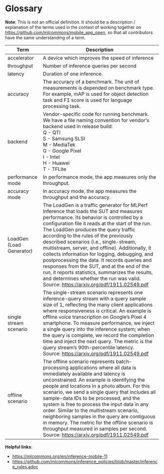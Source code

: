 # Glossary

**Note**: This is not an official definition. It should be a description /
explanation of the terms used in the context of working together
on <https://github.com/mlcommons/mobile_app_open>, so that all contributors have
the same understanding of a term.

<!-- markdownlint-disable MD033 -->

| Term                     | Description                                                                                                                                                                                                                                                                                                                                                                                                                                                                                                                                                                                                                                                            |
|--------------------------|------------------------------------------------------------------------------------------------------------------------------------------------------------------------------------------------------------------------------------------------------------------------------------------------------------------------------------------------------------------------------------------------------------------------------------------------------------------------------------------------------------------------------------------------------------------------------------------------------------------------------------------------------------------------|
| accelerator              | A device which improves the speed of inference                                                                                                                                                                                                                                                                                                                                                                                                                                                                                                                                                                                                                         |
| throughput               | Number of inference queries per second                                                                                                                                                                                                                                                                                                                                                                                                                                                                                                                                                                                                                                 |
| latency                  | Duration of one inference.                                                                                                                                                                                                                                                                                                                                                                                                                                                                                                                                                                                                                                             |
| accuracy                 | The accuracy of a benchmark. The unit of measurements is depended on benchmark type.<br/>For example, mAP is used for object detection task and F1 score is used for language processing task.                                                                                                                                                                                                                                                                                                                                                                                                                                                                         |
| backend                  | Vendor-specific code for running benchmark.<br>We have a file naming convention for vendor's backend used in release build:<br>Q - QTI<br>S - Samsung SLSI<br>M - MediaTek<br>G - Google Pixel<br>I - Intel<br>H - Huawei<br>T - TFLite                                                                                                                                                                                                                                                                                                                                                                                                                                |
| performance mode         | In performance mode, the app measures only the throughput.                                                                                                                                                                                                                                                                                                                                                                                                                                                                                                                                                                                                             |
| accuracy mode            | In accuracy mode, the app measures the throughput and the accuracy.                                                                                                                                                                                                                                                                                                                                                                                                                                                                                                                                                                                                    |
| LoadGen (Load Generator) | The LoadGen is a traffic generator for MLPerf Inference that loads the SUT and measures performance. Its behavior is controlled by a configuration file it reads at the start of the run. The LoadGen produces the query traffic according to the rules of the previously described scenarios (i.e., single-stream, multistream, server, and offline). Additionally, it collects information for logging, debugging, and postprocessing the data. It records queries and responses from the SUT, and at the end of the run, it reports statistics, summarizes the results, and determines whether the run was valid.<br>Source: <https://arxiv.org/pdf/1911.02549.pdf> |
| single stream scenario   | The single-stream scenario represents one inference-query stream with a query sample size of 1, reflecting the many client applications where responsiveness is critical. An example is offline voice transcription on Google’s Pixel 4 smartphone. To measure performance, we inject a single query into the inference system; when the query is complete, we record the completion time and inject the next query. The metric is the query stream’s 90th-percentile latency.<br>Source: <https://arxiv.org/pdf/1911.02549.pdf>                                                                                                                                       |
| offline scenario         | The offline scenario represents batch-processing applications where all data is immediately available and latency is unconstrained. An example is identifying the people and locations in a photo album. For this scenario, we send a single query that includes all sample-data IDs to be processed, and the system is free to process the input data in any order. Similar to the multistream scenario, neighboring samples in the query are contiguous in memory. The metric for the offline scenario is throughput measured in samples per second.<br>Source: <https://arxiv.org/pdf/1911.02549.pdf>                                                               |

**Helpful links**:

* <https://mlcommons.org/en/inference-mobile-11>
* <https://github.com/mlcommons/inference_policies/blob/master/inference_rules.adoc>
